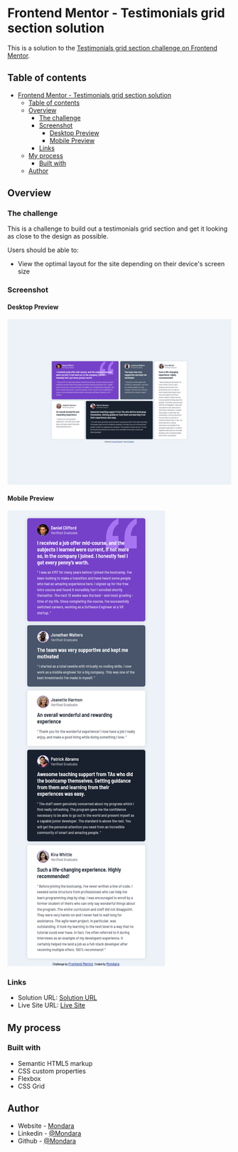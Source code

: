 # Frontend Mentor - Testimonials grid section solution

This is a solution to the [Testimonials grid section challenge on Frontend Mentor](https://www.frontendmentor.io/challenges/testimonials-grid-section-Nnw6J7Un7). 

## Table of contents

- [Frontend Mentor - Testimonials grid section solution](#frontend-mentor---testimonials-grid-section-solution)
  - [Table of contents](#table-of-contents)
  - [Overview](#overview)
    - [The challenge](#the-challenge)
    - [Screenshot](#screenshot)
      - [Desktop Preview](#desktop-preview)
      - [Mobile Preview](#mobile-preview)
    - [Links](#links)
  - [My process](#my-process)
    - [Built with](#built-with)
  - [Author](#author)


## Overview

### The challenge

This is a challenge to build out a testimonials grid section and get it looking as close to the design as possible.

Users should be able to:

- View the optimal layout for the site depending on their device's screen size

### Screenshot

#### Desktop Preview
![](./design/Desktop%20Preview.png)

#### Mobile Preview
![](./design/Mobile%20Preview.png)

### Links

- Solution URL: [Solution URL](https://www.frontendmentor.io/solutions/testimonials-grid-section-html-and-css-Hk_9hZIIc)
- Live Site URL: [Live Site](https://testimonials-mt.netlify.app/)

## My process

### Built with

- Semantic HTML5 markup
- CSS custom properties
- Flexbox
- CSS Grid

## Author

- Website - [Mondara](https://mondarathotage.com/)
- Linkedin - [@Mondara](https://www.linkedin.com/in/mondara-thotage/)
- Github - [@Mondara](https://github.com/Mondara)
